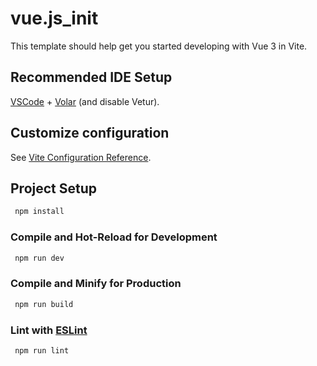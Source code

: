 # vue.js_init

This template should help get you started developing with Vue 3 in Vite.

## Recommended IDE Setup

[VSCode](https://code.visualstudio.com/) + [Volar](https://marketplace.visualstudio.com/items?itemName=Vue.volar) (and disable Vetur).

## Customize configuration

See [Vite Configuration Reference](https://vite.dev/config/).

## Project Setup

```sh
 npm install
```

### Compile and Hot-Reload for Development

```sh
 npm run dev
```

### Compile and Minify for Production

```sh
 npm run build
```

### Lint with [ESLint](https://eslint.org/)

```sh
 npm run lint
```
